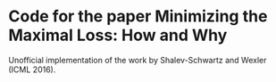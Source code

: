 # Code for the paper Minimizing the Maximal Loss: How and Why

Unofficial implementation of the work by Shalev-Schwartz and Wexler (ICML 2016). 

